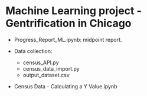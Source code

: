 # Machine Learning project - Gentrification in Chicago

* Progress_Report_ML.ipynb: midpoint report.
* Data collection:
    - census_API.py
    - census_data_import.py
    - output_dataset.csv

* Census Data - Calculating a Y Value.ipynb
